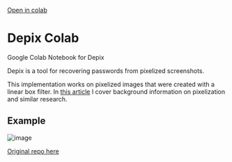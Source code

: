 [Open in colab](https://colab.research.google.com/drive/10ferD64lFuJV9-aNjzMHXsrQ0YSWwNY1?usp=sharing)

# Depix Colab
Google Colab Notebook for Depix

Depix is a tool for recovering passwords from pixelized screenshots.

This implementation works on pixelized images that were created with a linear box filter.
In [this article](https://www.linkedin.com/pulse/recovering-passwords-from-pixelized-screenshots-sipke-mellema) I cover background information on pixelization and similar research.

## Example
![image](https://github.com/beurtschipper/Depix/blob/main/docs/img/Recovering_prototype_latest.png)


[Original repo here](https://github.com/beurtschipper/Depix)
